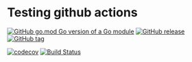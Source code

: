 # Testing github actions


[![GitHub go.mod Go version of a Go module](https://img.shields.io/github/go-mod/go-version/fakovacic/test-actions.svg)](https://github.com/fakovacic/test-actions)
[![GitHub release](https://img.shields.io/github/release/fakovacic/test-actions.js.svg)](https://github.com/fakovacic/test-actions)
[![GitHub tag](https://img.shields.io/github/tag/fakovacic/test-actions.js.svg)](https://github.com/fakovacic/test-actions)

[![codecov](https://codecov.io/gh/github/fakovacic/test-actions/branch/master/graph/badge.svg)](https://github.com/fakovacic/test-actions)
[![Build Status](https://cloud.drone.io/api/badges/github/fakovacic/test-actions/status.svg)](https://github.com/fakovacic/test-actions)

